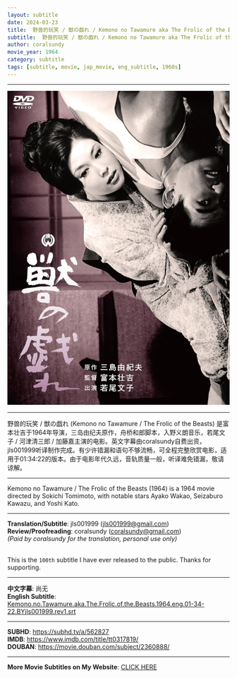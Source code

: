 ```yaml
---
layout: subtitle
date: 2024-03-23
title:  野兽的玩笑 / 獣の戯れ / Kemono no Tawamure aka The Frolic of the Beasts 1964 Subtitle (English)
subtitle:  野兽的玩笑 / 獣の戯れ / Kemono no Tawamure aka The Frolic of the Beasts 1964 Subtitle (English)
author: coralsundy
movie_year: 1964
category: subtitle
tags: [subtitle, movie, jap_movie, eng_subtitle, 1960s]
---
```


------

<img src="../assets/tt0317819.jpg" alt="tt0317819_cover_art" />

------

野兽的玩笑 / 獣の戯れ (Kemono no Tawamure / The Frolic of the Beasts) 是富本壮吉于1964年导演，三岛由纪夫原作，舟桥和郎脚本，入野义朗音乐，若尾文子 / 河津清三郎 / 加藤嘉主演的电影。英文字幕由coralsundy自费出资，jls001999听译制作完成。有少许错漏和语句不够流畅，可全程完整欣赏电影，适用于01:34:22的版本。由于电影年代久远，音轨质量一般，听译难免错漏，敬请谅解。

------

Kemono no Tawamure / The Frolic of the Beasts (1964) is a 1964 movie directed by Sokichi Tomimoto, with notable stars Ayako Wakao, Seizaburo Kawazu, and Yoshi Kato.

------

**Translation/Subtitle**: jls001999 (jls001999@gmail.com)<br>
**Review/Proofreading**: coralsundy (coralsundy@gmail.com)<br>
*(Paid by coralsundy for the translation, personal use only)*
<br>
<br>

This is the `100th` subtitle I have ever released to the public. Thanks for supporting.

------

**中文字幕**: 尚无<br>
**English Subtitle**: [Kemono.no.Tawamure.aka.The.Frolic.of.the.Beasts.1964.eng.01-34-22.BYjls001999.rev1.srt](../subtitles/Kemono.no.Tawamure.aka.The.Frolic.of.the.Beasts.1964.eng.01-34-22.BYjls001999.rev1.srt)

------

**SUBHD**: <https://subhd.tv/a/562827><br>
**IMDB**: <https://www.imdb.com/title/tt0317819/><br>
**DOUBAN**: <https://movie.douban.com/subject/2360888/>

------

**More Movie Subtitles on My Website**: <a href='{% post_url 2021-01-10-subtitles-summary-list %}'>CLICK HERE</a>



